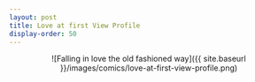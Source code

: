 ```yaml
---
layout: post
title: Love at first View Profile
display-order: 50
---
```


<div style="text-align:center" markdown="1">
![Falling in love the old fashioned way]({{ site.baseurl }}/images/comics/love-at-first-view-profile.png)
</div>
